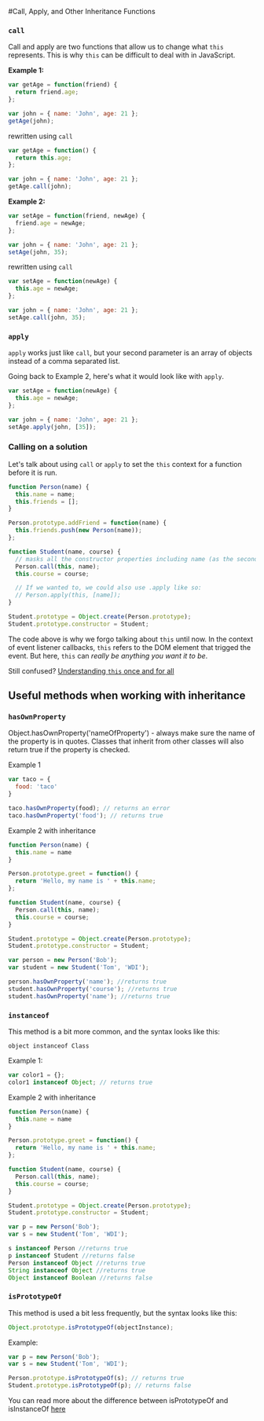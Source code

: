 #Call, Apply, and Other Inheritance Functions

### `call`

Call and apply are two functions that allow us to change what `this` represents. This is why `this` can be difficult to deal with in JavaScript.

**Example 1:**

```js
var getAge = function(friend) {
  return friend.age;
};

var john = { name: 'John', age: 21 };
getAge(john);
```

rewritten using `call`

```js
var getAge = function() {
  return this.age;
};

var john = { name: 'John', age: 21 };
getAge.call(john);
```

**Example 2:**

```js
var setAge = function(friend, newAge) {
  friend.age = newAge;
};

var john = { name: 'John', age: 21 };
setAge(john, 35);
```

rewritten using `call`

```js
var setAge = function(newAge) {
  this.age = newAge;
};

var john = { name: 'John', age: 21 };
setAge.call(john, 35);
```

### `apply`

`apply` works just like `call`, but your second parameter is an array of objects instead of a comma separated list.

Going back to Example 2, here's what it would look like with `apply`.

```js
var setAge = function(newAge) {
  this.age = newAge;
};

var john = { name: 'John', age: 21 };
setAge.apply(john, [35]);
```

### Calling on a solution

Let's talk about using `call` or `apply` to set the `this` context for a function before it is run.

```js
function Person(name) {
  this.name = name;
  this.friends = [];
}

Person.prototype.addFriend = function(name) {
  this.friends.push(new Person(name));
};

function Student(name, course) {
  // masks all the constructor properties including name (as the second parameter)
  Person.call(this, name);
  this.course = course;

  // If we wanted to, we could also use .apply like so:
  // Person.apply(this, [name]);
}

Student.prototype = Object.create(Person.prototype);
Student.prototype.constructor = Student;
```

The code above is why we forgo talking about `this` until now. In the context of event listener callbacks, `this` refers to the DOM element that trigged the event. But here, `this` can *really be anything you want it to be*.

Still confused? [Understanding `this` once and for all](https://journeyintojavascript.quora.com/understanding-this-once-and-for-all)

## Useful methods when working with inheritance

### `hasOwnProperty`

Object.hasOwnProperty('nameOfProperty') - always make sure the name of the property is in quotes. Classes that inherit from other classes will also return true if the property is checked.

Example 1

```js
var taco = {
  food: 'taco'
}

taco.hasOwnProperty(food); // returns an error
taco.hasOwnProperty('food'); // returns true
```

Example 2 with inheritance

```js
function Person(name) {
  this.name = name
}

Person.prototype.greet = function() {
  return 'Hello, my name is ' + this.name;
};

function Student(name, course) {
  Person.call(this, name);
  this.course = course;
}

Student.prototype = Object.create(Person.prototype);
Student.prototype.constructor = Student;

var person = new Person('Bob');
var student = new Student('Tom', 'WDI');

person.hasOwnProperty('name'); //returns true
student.hasOwnProperty('course'); //returns true
student.hasOwnProperty('name'); //returns true
```

### `instanceof`

This method is a bit more common, and the syntax looks like this:

`object instanceof Class`

Example 1:

```js
var color1 = {};
color1 instanceof Object; // returns true
```

Example 2 with inheritance

```js
function Person(name) {
  this.name = name
}

Person.prototype.greet = function() {
  return 'Hello, my name is ' + this.name;
};

function Student(name, course) {
  Person.call(this, name);
  this.course = course;
}

Student.prototype = Object.create(Person.prototype);
Student.prototype.constructor = Student;

var p = new Person('Bob');
var s = new Student('Tom', 'WDI');

s instanceof Person //returns true
p instanceof Student //returns false
Person instanceof Object //returns true
String instanceof Object //returns true
Object instanceof Boolean //returns false
```

### `isPrototypeOf`

This method is used a bit less frequently, but the syntax looks like this:

```js
Object.prototype.isPrototypeOf(objectInstance);
```

Example:

```js
var p = new Person('Bob');
var s = new Student('Tom', 'WDI');

Person.prototype.isPrototypeOf(s); // returns true
Student.prototype.isPrototypeOf(p); // returns false
```

You can read more about the difference between isPrototypeOf and isInstanceOf [here](http://stackoverflow.com/questions/2464426/whats-the-difference-between-isprototypeof-and-instanceof-in-javascript)
